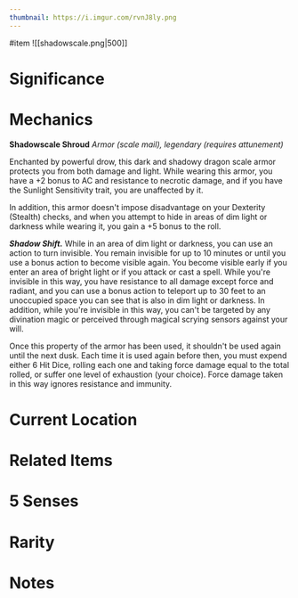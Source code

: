```yaml
---
thumbnail: https://i.imgur.com/rvnJ8ly.png
---
```

#item
![[shadowscale.png|500]]

# Significance
# Mechanics
**Shadowscale Shroud** _Armor (scale mail), legendary (requires attunement)_

Enchanted by powerful drow, this dark and shadowy dragon scale armor protects you from both damage and light. While wearing this armor, you have a +2 bonus to AC and resistance to necrotic damage, and if you have the Sunlight Sensitivity trait, you are unaffected by it.

In addition, this armor doesn't impose disadvantage on your Dexterity (Stealth) checks, and when you attempt to hide in areas of dim light or darkness while wearing it, you gain a +5 bonus to the roll.

_**Shadow Shift.**_ While in an area of dim light or darkness, you can use an action to turn invisible. You remain invisible for up to 10 minutes or until you use a bonus action to become visible again. You become visible early if you enter an area of bright light or if you attack or cast a spell. While you're invisible in this way, you have resistance to all damage except force and radiant, and you can use a bonus action to teleport up to 30 feet to an unoccupied space you can see that is also in dim light or darkness. In addition, while you're invisible in this way, you can't be targeted by any divination magic or perceived through magical scrying sensors against your will.

Once this property of the armor has been used, it shouldn't be used again until the next dusk. Each time it is used again before then, you must expend either 6 Hit Dice, rolling each one and taking force damage equal to the total rolled, or suffer one level of exhaustion (your choice). Force damage taken in this way ignores resistance and immunity.

# Current Location
# Related Items
# 5 Senses
# Rarity
# Notes
